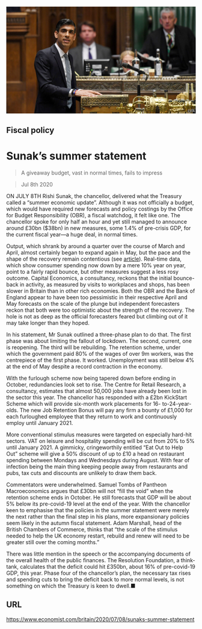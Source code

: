 ![](./images/20200711_BRP501.jpg)

## Fiscal policy

# Sunak’s summer statement

> A giveaway budget, vast in normal times, fails to impress

> Jul 8th 2020

ON JULY 8TH Rishi Sunak, the chancellor, delivered what the Treasury called a “summer economic update”. Although it was not officially a budget, which would have required new forecasts and policy costings by the Office for Budget Responsibility (OBR), a fiscal watchdog, it felt like one. The chancellor spoke for only half an hour and yet still managed to announce around £30bn ($38bn) in new measures, some 1.4% of pre-crisis GDP, for the current fiscal year—a huge deal, in normal times.

Output, which shrank by around a quarter over the course of March and April, almost certainly began to expand again in May, but the pace and the shape of the recovery remain contentious (see [article](https://www.economist.com//finance-and-economics/2020/07/11/some-economies-are-bouncing-back-but-recoveries-can-easily-go-wrong)). Real-time data, which show consumer spending now down by a mere 10% year on year, point to a fairly rapid bounce, but other measures suggest a less rosy outcome. Capital Economics, a consultancy, reckons that the initial bounce-back in activity, as measured by visits to workplaces and shops, has been slower in Britain than in other rich economies. Both the OBR and the Bank of England appear to have been too pessimistic in their respective April and May forecasts on the scale of the plunge but independent forecasters reckon that both were too optimistic about the strength of the recovery. The hole is not as deep as the official forecasters feared but climbing out of it may take longer than they hoped.

In his statement, Mr Sunak outlined a three-phase plan to do that. The first phase was about limiting the fallout of lockdown. The second, current, one is reopening. The third will be rebuilding. The retention scheme, under which the government paid 80% of the wages of over 9m workers, was the centrepiece of the first phase. It worked. Unemployment was still below 4% at the end of May despite a record contraction in the economy.

With the furlough scheme now being tapered down before ending in October, redundancies look set to rise. The Centre for Retail Research, a consultancy, estimates that almost 50,000 jobs have already been lost in the sector this year. The chancellor has responded with a £2bn KickStart Scheme which will provide six-month work placements for 16- to-24-year-olds. The new Job Retention Bonus will pay any firm a bounty of £1,000 for each furloughed employee that they return to work and continuously employ until January 2021.

More conventional stimulus measures were targeted on especially hard-hit sectors. VAT on leisure and hospitality spending will be cut from 20% to 5% until January 2021. A gimmicky, cringeworthily entitled “Eat Out to Help Out” scheme will give a 50% discount of up to £10 a head on restaurant spending between Mondays and Wednesdays during August. With fear of infection being the main thing keeping people away from restaurants and pubs, tax cuts and discounts are unlikely to draw them back.

Commentators were underwhelmed. Samuel Tombs of Pantheon Macroeconomics argues that £30bn will not “fill the void” when the retention scheme ends in October. He still forecasts that GDP will be about 5% below its pre-covid-19 level at the end of the year. With the chancellor keen to emphasise that the policies in the summer statement were merely the next rather than the final step in his plans, more expansionary policies seem likely in the autumn fiscal statement. Adam Marshall, head of the British Chambers of Commerce, thinks that “the scale of the stimulus needed to help the UK economy restart, rebuild and renew will need to be greater still over the coming months.”

There was little mention in the speech or the accompanying documents of the overall health of the public finances. The Resolution Foundation, a think-tank, calculates that the deficit could hit £350bn, about 16% of pre-covid-19 GDP, this year. Phase four of the chancellor’s plan, the necessary tax rises and spending cuts to bring the deficit back to more normal levels, is not something on which the Treasury is keen to dwell.■

## URL

https://www.economist.com/britain/2020/07/08/sunaks-summer-statement
